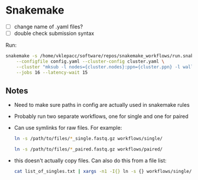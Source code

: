 # Snakemake

- [ ] change name of .yaml files?
- [ ] double check submission syntax

Run:

```sh
snakemake -s /home/vklepacc/software/repos/snakemake_workflows/run.snakefile \
    --configfile config.yaml --cluster-config cluster.yaml \
    --cluster "mksub -l nodes={cluster.nodes}:ppn={cluster.ppn} -l walltime={cluster.walltime} -l mem_free={cluster.memory} -o output/logs/{rule}-%j.o -e output/logs/{rule}-%j.e" \
    --jobs 16 --latency-wait 15
```

## Notes

- Need to make sure paths in config are actually used in snakemake rules
- Probably run two separate workflows, one for single and one for paired
- Can use symlinks for raw files. For example:
  
  ```sh
  ln -s /path/to/files/*_single.fastq.gz workflows/single/

  ln -s /path/to/files/*_paired.fastq.gz workflows/paired/
  ```

- this doesn't actually copy files. Can also do this from a file list:

    ```sh
    cat list_of_singles.txt | xargs -n1 -I{} ln -s {} workflows/single/
    ```
